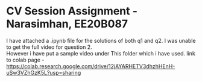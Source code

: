 # CV Session Assignment - Narasimhan, EE20B087
I have attached a .ipynb file for the solutions of both q1 and q2. I was unable to get the full video for question 2.   
However i have put a sample video under This folder which i have used.
link to colab page - https://colab.research.google.com/drive/12jAYARHETV3dhzhHEnH-uSw3VZhGzK5L?usp=sharing
